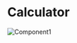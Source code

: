 # Calculator

![Component1](https://user-images.githubusercontent.com/99271821/212772546-9327c406-073f-4a39-96ad-129b72c321c0.png)


